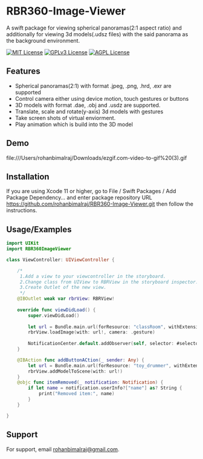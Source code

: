 # RBR360-Image-Viewer

A swift package for viewing spherical panoramas(2:1 aspect ratio) and additionally for viewing 3d models(.udsz files) with the said panorama as the background environment.



[![MIT License](https://img.shields.io/badge/License-MIT-green.svg)](https://choosealicense.com/licenses/mit/)
[![GPLv3 License](https://img.shields.io/badge/Platforms-iOS%2013%20and%20above-orange)](https://opensource.org/licenses/)
[![AGPL License](https://img.shields.io/badge/Swift%20Package%20Manager-%20Compatible-brightgreen)](http://www.gnu.org/licenses/agpl-3.0)


## Features

- Spherical panoramas(2:1) with format .jpeg, .png, .hrd, .exr are supported
- Control camera either using device motion, touch gestures or buttons
- 3D models with format .dae, .obj and .usdz are supported.
- Translate, scale and rotate(y-axis) 3d models with gestures
- Take screen shots of virtual enviorment.
- Play animation which is build into the 3D model


## Demo

file:///Users/rohanbimalraj/Downloads/ezgif.com-video-to-gif%20(3).gif


## Installation

If you are using Xcode 11 or higher, go to File / Swift Packages / Add Package Dependency… and enter package repository URL https://github.com/rohanbimalraj/RBR360-Image-Viewer.git then follow the instructions.

    
## Usage/Examples

```swift
import UIKit
import RBR360ImageViewer

class ViewController: UIViewController {

    /*
     1.Add a view to your viewcontroller in the storyboard.
     2.Change class from UIView to RBRView in the storyboard inspector.
     3.Create Outlet of the new view.
     */
    @IBOutlet weak var rbrView: RBRView!
    
    override func viewDidLoad() {
        super.viewDidLoad()
        
        let url = Bundle.main.url(forResource: "classRoom", withExtension: "jpeg")
        rbrView.loadImage(with: url!, camera: .gesture)
        
        NotificationCenter.default.addObserver(self, selector: #selector(itemRemoved), name: .deletedModelName, object: nil)
    }

    @IBAction func addButtonACtion(_ sender: Any) {
        let url = Bundle.main.url(forResource: "toy_drummer", withExtension: "usdz")
        rbrView.addModelToScene(with: url!)
    }
    @objc func itemRemoved(_ notification: Notification) {
        if let name = notification.userInfo?["name"] as? String {
            print("Removed item:", name)
        }
    }

}
```


## Support

For support, email rohanbimalraj@gmail.com.

